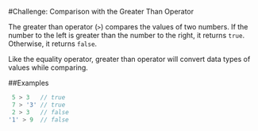 #Challenge: Comparison with the Greater Than Operator

The greater than operator (`>`) compares the values of two numbers. If the number to the left is greater than the number to the right, it returns `true`. Otherwise, it returns `false`.

Like the equality operator, greater than operator will convert data types of values while comparing.

##Examples

```js
 5 > 3   // true
 7 > '3' // true
 2 > 3   // false
'1' > 9  // false
```
